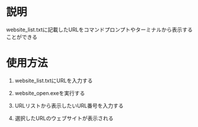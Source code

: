 # 説明

website_list.txtに記載したURLをコマンドプロンプトやターミナルから表示することができる

# 使用方法

1. website_list.txtにURLを入力する

2. website_open.exeを実行する

3. URLリストから表示したいURL番号を入力する

4. 選択したURLのウェブサイトが表示される